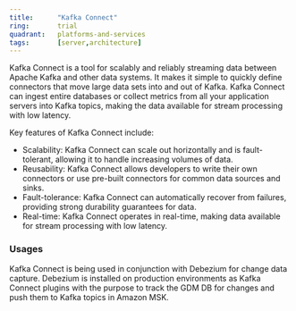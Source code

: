 ```yaml
---
title:      "Kafka Connect"
ring:       trial
quadrant:   platforms-and-services
tags:       [server,architecture]
---
```


Kafka Connect is a tool for scalably and reliably streaming data between Apache Kafka and other data systems. It makes it simple to quickly define connectors that move large data sets into and out of Kafka. Kafka Connect can ingest entire databases or collect metrics from all your application servers into Kafka topics, making the data available for stream processing with low latency.

Key features of Kafka Connect include:

- Scalability: Kafka Connect can scale out horizontally and is fault-tolerant, allowing it to handle increasing volumes of data.
- Reusability: Kafka Connect allows developers to write their own connectors or use pre-built connectors for common data sources and sinks.
- Fault-tolerance: Kafka Connect can automatically recover from failures, providing strong durability guarantees for data.
- Real-time: Kafka Connect operates in real-time, making data available for stream processing with low latency.

### Usages
Kafka Connect is being used in conjunction with Debezium for change data capture. Debezium is installed on production environments as Kafka Connect plugins with the purpose to track the GDM DB for changes and push them to Kafka topics in Amazon MSK.